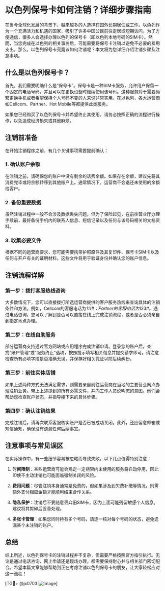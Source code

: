 # 以色列保号卡如何注销？详细步骤指南

在当今全球化发展的背景下，越来越多的人选择在国外长期居住或工作。以色列作为一个充满活力和机遇的国家，吸引了许多中国公民前往定居或短期访问。为了方便通信，很多人会选择办理以色列的保号卡（即以色列本地号码的SIM卡）。然而，当您完成在以色列的相关事务后，可能需要将保号卡注销以避免不必要的费用支出。那么，以色列保号卡究竟该如何注销呢？本文将为您详细介绍注销步骤及注意事项。

## 什么是以色列保号卡？

首先，我们需要明确什么是“保号卡”。保号卡是一种SIM卡服务，允许用户保留一个固定的电话号码，并且可以在更换设备时继续使用该号码。这种服务对于需要频繁更换手机或者希望保持个人号码不变的人来说非常实用。在以色列，各大运营商如Cellcom、Partner、Hot Mobile等都提供此类服务。

如果您已经购买了以色列保号卡并希望终止其使用，请务必按照正确的流程进行操作，以免造成经济损失或其他麻烦。

## 注销前准备

在开始注销程序之前，有几个关键事项需要提前确认：

### 1. 确认账户余额
在注销之前，请确保您的账户中没有剩余的话费余额。如果存在余额，建议先将其消费完毕或将余额转移到其他账户上。通常情况下，运营商不会退还未使用的余额给客户。

### 2. 备份重要数据
虽然注销过程中一般不会涉及数据丢失问题，但为了保险起见，在前往营业厅办理手续前，最好备份手机内的联系人信息、短信记录以及任何与该号码相关的文档资料。

### 3. 收集必要文件
根据不同的运营商要求，您可能需要携带护照原件及其复印件、保号卡SIM卡以及任何与开户有关的证明材料。这些文件将用于验证身份并确认您的账户信息。

## 注销流程详解

### 第一步：拨打客服热线咨询
大多数情况下，您可以直接拨打所选运营商提供的客户服务热线来查询具体的注销条件和方法。例如，Cellcom的客服电话为*111#；Partner的客服电话为*123#。通过电话咨询，您可以了解到是否可以直接在线上完成注销流程，或者是否必须亲自到指定地点办理。

### 第二步：在线自助服务
部分运营商支持通过官方网站或应用程序完成注销申请。登录您的账户后，查找“账户管理”或“服务终止”选项，按照提示填写相关信息并提交请求即可。请注意检查所有必填字段是否准确无误，并保存好相关凭证以防后续纠纷。

### 第三步：前往实体店铺
如果上述两种方式无法满足需求，则需要亲自前往运营商在当地的主要营业网点办理注销业务。带上上述提到的所有必需文件，并向工作人员说明您的意图。他们会帮助您检查账户状态，并指导接下来的具体步骤。

### 第四步：确认注销结果
完成注销后，请再次联系客服核实账户是否已被成功关闭。此外，还应留意邮箱或短信通知，确保没有遗漏任何后续事宜。

## 注意事项与常见误区

在实际操作中，有一些细节容易被忽略而导致失败。以下几点值得特别注意：

1. **时间限制**：某些运营商可能会规定一定期限内未使用的服务将自动停用，因此即使不主动注销也可能面临强制关闭的风险。
   
2. **费用问题**：尽管注销本身通常是免费的，但如果涉及到欠费补缴等情况，则需额外支付相应金额才能顺利结束合作关系。

3. **隐私保护**：注销后不要随意丢弃旧SIM卡，因为上面可能残留敏感个人信息。建议将其剪碎后妥善处理。

4. **多张卡管理**：如果您同时持有多个号码，请逐一核对每个号码的状态，避免遗漏某个未注销的账户。

## 总结

综上所述，以色列保号卡的注销过程并不复杂，但需要严格按照官方指引执行。无论是通过电话咨询、网上申请还是现场办理，都需要保持耐心并与相关部门密切配合。希望本篇文章能够帮助到正在考虑注销以色列保号卡的朋友，让大家轻松应对这一流程！

[TG💪+ @jx0703 ![Image](https://github.com/user-attachments/assets/dbca1d08-cadb-493c-b0ec-ad6f7a83f270)]